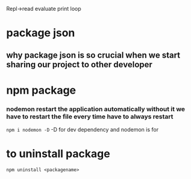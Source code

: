 Repl->read evaluate print loop

# package json 
 
## why package json is so crucial when we start sharing our project to other developer


# npm package


### nodemon restart the application automatically without it we have to restart the file every time have to always restart
`npm i nodemon -D` -D for dev dependency
and nodemon is for 


# to uninstall package
`npm uninstall <packagename>`










